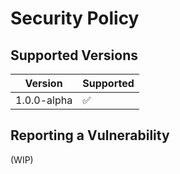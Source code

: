 # Security Policy

## Supported Versions

| Version       | Supported          |
| ------------- | ------------------ |
| 1.0.0-alpha   | :white_check_mark: |

## Reporting a Vulnerability

(WIP)
